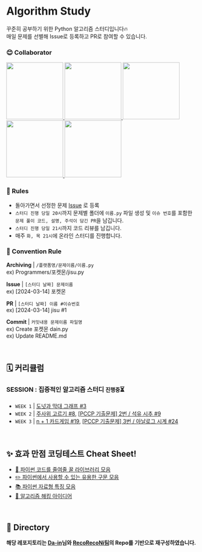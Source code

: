 # Algorithm Study

꾸준히 공부하기 위한 Python 알고리즘 스터디입니다🔥  
매일 문제를 선별해 Issue로 등록하고 PR로 참여할 수 있습니다.

### 😊 Collaborator
<div>
  <a href="https://github.com/ksumini">
    <img src="https://avatars.githubusercontent.com/u/70088803?v=4" width="150" style="max-width: 100%;">
  </a>
  <a href="https://github.com/limstonestone">
    <img src="https://avatars.githubusercontent.com/u/86715604?v=4" width="150" style="max-width: 100%;">
  </a>
  <a href="https://github.com/zsmalla">
    <img src="https://avatars.githubusercontent.com/u/72483874?v=4" width="150" style="max-width: 100%;">
  </a>
  <a href="https://github.com/HeewonKwak">
    <img src="https://github.com/ksumini/Alogrithm-Study/assets/70088803/470f87a0-9740-40d2-add0-c7648964785d" width="150" style="max-width: 100%;">
  </a>
  <a href="https://github.com/osmin625">
    <img src="https://github.com/ksumini/Alogrithm-Study/assets/70088803/12826964-66f2-49a2-a2e0-f48d41cd603e" width="150" style="max-width: 100%;">
  </a>
</div>

### 📢 Rules

- 돌아가면서 선정한 문제 [Issue](https://github.com/ksumini/Algorithm-Study/issues) 로 등록
- `스터디 진행 당일 20시`까지 문제별 폴더에 `이름.py` 파일 생성 및 `이슈 번호`를 포함한 `문제 풀이 코드, 설명, 주석이 담긴 PR`을 남깁니다.
- `스터디 진행 당일 21시`까지 코드 리뷰를 남깁니다.
- 매주 `화, 목 21시`에 온라인 스터디를 진행합니다.
<!-- `오전 10시` 온라인 스터디에서 `코드 리뷰` 및 `문제 선정` _주말, 공휴일 제외 -->


<!-- > 🚨 실패시 벌금 2배씩 증가 `1000*(2^n)` 취업 후 일괄 납부😊 중도 포기시 누적 벌금 \* 10배   -->
<!-- > 유고 사유 | 익일 코딩테스트 및 면접, 질병(인증 필요) -->

### 🌈 Convention Rule

**Archiving** | `/플랫폼명/문제이름/이름.py` <br>
ex) Programmers/포켓몬/jisu.py

**Issue** | `[스터디 날짜] 문제이름`  
ex) [2024-03-14] 포켓몬

**PR** | `[스터디 날짜] 이름 #이슈번호`  
ex) [2024-03-14] jisu #1

**Commit** | `커밋내용 문제이름 파일명`  
ex) Create 포켓몬 dain.py  
ex) Update README.md

<br/>

## 🗓️ 커리큘럼

### SESSION : 집중적인 알고리즘 스터디 `진행중`⏳
- `WEEK 1` | [도넛과 막대 그래프 #3](https://github.com/ksumini/PS-Study/issues/3)
- `WEEK 2` | [주사위 고르기 #8](https://github.com/ksumini/PS-Study/issues/8), [[PCCP 기출문제] 2번 / 석유 시추 #9](https://github.com/ksumini/PS-Study/issues/9)
- `WEEK 3` | [n + 1 카드게임 #19](https://github.com/ksumini/PS-Study/issues/19), [[PCCP 기출문제] 3번 / 아날로그 시계 #24](https://github.com/ksumini/PS-Study/issues/24)


<br/>

## ✨ 효과 만점 코딩테스트 Cheat Sheet!

- [🍯 파이썬 코드를 줄여줄 꿀 라이브러리 모음](./%E2%9C%A8%20%ED%9A%A8%EA%B3%BC%20%EB%A7%8C%EC%A0%90%20%EC%BD%94%EB%94%A9%ED%85%8C%EC%8A%A4%ED%8A%B8%20Cheat%20Sheet!/%F0%9F%8D%AF%20%EC%BD%94%EB%93%9C%EB%A5%BC%20%EC%A4%84%EC%97%AC%EC%A4%84%20%EA%BF%80%20%EB%9D%BC%EC%9D%B4%EB%B8%8C%EB%9F%AC%EB%A6%AC%20%EB%AA%A8%EC%9D%8C.md)
- [✏️ 파이썬에서 사용할 수 있는 유용한 구문 모음](./%E2%9C%A8%20%ED%9A%A8%EA%B3%BC%20%EB%A7%8C%EC%A0%90%20%EC%BD%94%EB%94%A9%ED%85%8C%EC%8A%A4%ED%8A%B8%20Cheat%20Sheet!/%E2%9C%8F%EF%B8%8F%20%ED%8C%8C%EC%9D%B4%EC%8D%AC%EC%97%90%EC%84%9C%20%EC%82%AC%EC%9A%A9%ED%95%A0%20%EC%88%98%20%EC%9E%88%EB%8A%94%20%EC%9C%A0%EC%9A%A9%ED%95%9C%20%EA%B5%AC%EB%AC%B8%20%EB%AA%A8%EC%9D%8C.md)
- [📚 파이썬 자료형 특징 모음](./%E2%9C%A8%20%ED%9A%A8%EA%B3%BC%20%EB%A7%8C%EC%A0%90%20%EC%BD%94%EB%94%A9%ED%85%8C%EC%8A%A4%ED%8A%B8%20Cheat%20Sheet!/%F0%9F%93%9A%20%ED%8C%8C%EC%9D%B4%EC%8D%AC%20%EC%9E%90%EB%A3%8C%ED%98%95%20%ED%8A%B9%EC%A7%95%20%EB%AA%A8%EC%9D%8C.md)
- [🚀 알고리즘 해킹 아이디어](./%E2%9C%A8%20%ED%9A%A8%EA%B3%BC%20%EB%A7%8C%EC%A0%90%20%EC%BD%94%EB%94%A9%ED%85%8C%EC%8A%A4%ED%8A%B8%20Cheat%20Sheet!/%F0%9F%9A%80%20%EC%95%8C%EA%B3%A0%EB%A6%AC%EC%A6%98%20%ED%95%B4%ED%82%B9%20%EC%95%84%EC%9D%B4%EB%94%94%EC%96%B4.md)

<br/>



## 📂 Directory 



**해당 레포지토리는 [Da-in](https://github.com/da-in/algorithm-study)님와 [RecoRecoNi팀](https://github.com/RecoRecoNi/Algorithm-Study)의 Repo를 기반으로 재구성하였습니다.**
